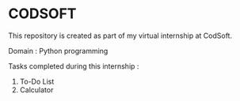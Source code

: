 # CODSOFT

This repository is created as part of my virtual internship at CodSoft.

Domain : Python programming


Tasks completed during this internship : 
1. To-Do List
2. Calculator
